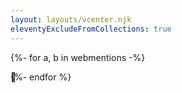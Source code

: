 ```yaml
---
layout: layouts/vcenter.njk
eleventyExcludeFromCollections: true
---
```

<style>
.bee { position: absolute; }
@keyframes vertical {
	to { transform: translateY(100px); }
}
@keyframes horizontal {
	to { right: 100vw; }
}
main {
	overflow: hidden;
}
</style>
{%- for a, b in webmentions -%}
<div class="bee" style="top: {{ range(0, 500, 50) | random }}px; right: -{{ range(10, 200, 40) | random }}px; animation: horizontal {{ range(5, 15) | random }}s linear infinite, vertical {{ range(1, 3, 0.5) | random }}s alternate infinite ease-in-out;">🐝</div>
{%- endfor %}
<script>
window.onload = function() {
	window.addEgg && window.addEgg('bee')
}
</script>